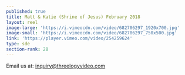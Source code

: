 ```yaml
---
published: true
title: Matt & Katie (Shrine of Jesus) February 2018
layout: reel
image-large: 'https://i.vimeocdn.com/video/682706297_1920x700.jpg'
image-small: 'https://i.vimeocdn.com/video/682706297_750x500.jpg'
link: 'https://player.vimeo.com/video/254259624'
type: sde
section-rank: 28
---
```

Email us at: inquiry@threelogyvideo.com